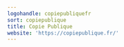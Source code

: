 ```yaml
---
logohandle: copiepubliquefr
sort: copiepublique
title: Copie Publique
website: 'https://copiepublique.fr/'
---
```

